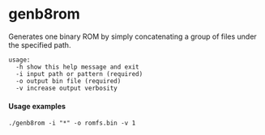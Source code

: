 # genb8rom
Generates one binary ROM by simply concatenating a group of files under the specified path.

```
usage:
  -h show this help message and exit
  -i input path or pattern (required)
  -o output bin file (required)
  -v increase output verbosity
```

#### Usage examples
```
./genb8rom -i "*" -o romfs.bin -v 1
```
